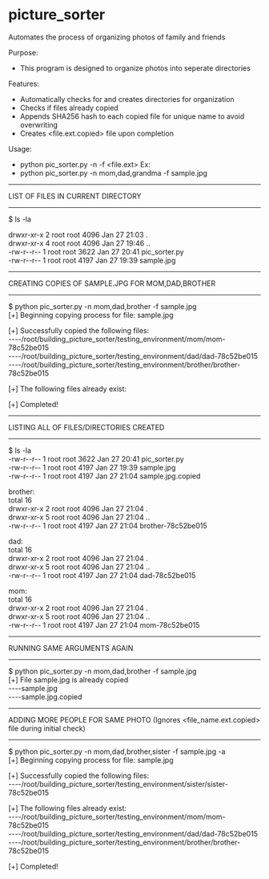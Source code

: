 # picture_sorter
Automates the process of organizing photos of family and friends


Purpose:
- This program is designed to organize photos into seperate directories

Features:
- Automatically checks for and creates directories for organization
- Checks if files already copied
- Appends SHA256 hash to each copied file for unique name to avoid overwriting
- Creates <file.ext.copied> file upon completion 

Usage:
- python pic_sorter.py -n <comma seperated family names> -f <file.ext>
Ex: 
- python pic_sorter.py -n mom,dad,grandma -f sample.jpg

********************************************************************************
LIST OF FILES IN CURRENT DIRECTORY 
********************************************************************************
$ ls -la 

drwxr-xr-x 2 root root 4096 Jan 27 21:03 .<br/>
drwxr-xr-x 4 root root 4096 Jan 27 19:46 ..<br/>
-rw-r--r-- 1 root root 3622 Jan 27 20:41 pic_sorter.py<br/>
-rw-r--r-- 1 root root 4197 Jan 27 19:39 sample.jpg<br/>

********************************************************************************
CREATING COPIES OF SAMPLE.JPG FOR MOM,DAD,BROTHER
********************************************************************************
$ python pic_sorter.py -n mom,dad,brother -f sample.jpg<br/>
[+] Beginning copying process for file: sample.jpg<br/>

[+] Successfully copied the following files:<br/>
----/root/building_picture_sorter/testing_environment/mom/mom-78c52be015<br/>
----/root/building_picture_sorter/testing_environment/dad/dad-78c52be015<br/>
----/root/building_picture_sorter/testing_environment/brother/brother-78c52be015<br/>

[+] The following files already exist:<br/>

[+] Completed!<br/>

********************************************************************************
LISTING ALL OF FILES/DIRECTORIES CREATED 
********************************************************************************
$ ls -la<br/>
-rw-r--r-- 1 root root 3622 Jan 27 20:41 pic_sorter.py<br/>
-rw-r--r-- 1 root root 4197 Jan 27 19:39 sample.jpg<br/>
-rw-r--r-- 1 root root 4197 Jan 27 21:04 sample.jpg.copied<br/>

brother:<br/>
total 16<br/>
drwxr-xr-x 2 root root 4096 Jan 27 21:04 .<br/>
drwxr-xr-x 5 root root 4096 Jan 27 21:04 ..<br/>
-rw-r--r-- 1 root root 4197 Jan 27 21:04 brother-78c52be015<br/>

dad:<br/>
total 16<br/>
drwxr-xr-x 2 root root 4096 Jan 27 21:04 .<br/>
drwxr-xr-x 5 root root 4096 Jan 27 21:04 ..<br/>
-rw-r--r-- 1 root root 4197 Jan 27 21:04 dad-78c52be015<br/>

mom:<br/>
total 16<br/>
drwxr-xr-x 2 root root 4096 Jan 27 21:04 .<br/>
drwxr-xr-x 5 root root 4096 Jan 27 21:04 ..<br/>
-rw-r--r-- 1 root root 4197 Jan 27 21:04 mom-78c52be015<br/>

********************************************************************************
RUNNING SAME ARGUMENTS AGAIN
********************************************************************************
$ python pic_sorter.py -n mom,dad,brother -f sample.jpg<br/>
[+] File sample.jpg is already copied<br/>
----sample.jpg<br/>
----sample.jpg.copied<br/>

********************************************************************************
ADDING MORE PEOPLE FOR SAME PHOTO (Ignores <file_name.ext.copied> file during initial check)
********************************************************************************
$ python pic_sorter.py -n mom,dad,brother,sister -f sample.jpg -a<br/>
[+] Beginning copying process for file: sample.jpg<br/>

[+] Successfully copied the following files:<br/>
----/root/building_picture_sorter/testing_environment/sister/sister-78c52be015<br/>

[+] The following files already exist:<br/>
----/root/building_picture_sorter/testing_environment/mom/mom-78c52be015<br/>
----/root/building_picture_sorter/testing_environment/dad/dad-78c52be015<br/>
----/root/building_picture_sorter/testing_environment/brother/brother-78c52be015<br/>

[+] Completed!<br/>

